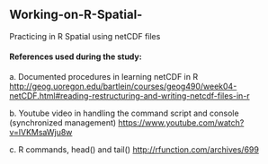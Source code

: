 ## Working-on-R-Spatial-
Practicing in R Spatial using netCDF files

#### References used during the study: 
a. Documented procedures in learning netCDF in R
http://geog.uoregon.edu/bartlein/courses/geog490/week04-netCDF.html#reading-restructuring-and-writing-netcdf-files-in-r

b. Youtube video in handling the command script and console (synchronized management)
https://www.youtube.com/watch?v=lVKMsaWju8w

c. R commands, head() and tail() 
http://rfunction.com/archives/699
